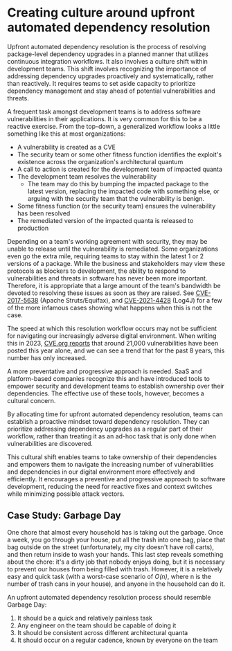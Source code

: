 # Creating culture around upfront automated dependency resolution

Upfront automated dependency resolution is the process of resolving package-level dependency upgrades in a planned manner that utilizes continuous integration workflows. It also involves a culture shift within development teams. This shift involves recognizing the importance of addressing dependency upgrades proactively and systematically, rather than reactively. It requires teams to set aside capacity to prioritize dependency management and stay ahead of potential vulnerabilities and threats.

A frequent task amongst development teams is to address software vulnerabilities in their applications. It is very common for this to be a reactive exercise. From the top-down, a generalized workflow looks a little something like this at most organizations:

- A vulnerability is created as a CVE 
- The security team or some other fitness function identifies the exploit's existence across the organization's architectural quantum
- A call to action is created for the development team of impacted quanta
- The development team resolves the vulnerability
  - The team may do this by bumping the impacted package to the latest version, replacing the impacted code with something else, or arguing with the security team that the vulnerability is benign.
- Some fitness function (or the security team) ensures the vulnerability has been resolved
- The remediated version of the impacted quanta is released to production

Depending on a team's working agreement with security, they may be unable to release until the vulnerability is remediated. Some organizations even go the extra mile, requiring teams to stay within the latest 1 or 2 versions of a package.  While the business and stakeholders may view these protocols as blockers to development, the ability to respond to vulnerabilities and threats in software has never been more important. Therefore, it is appropriate that a large amount of the team's bandwidth be devoted to resolving these issues as soon as they are raised. See [CVE-2017-5638](https://nvd.nist.gov/vuln/detail/cve-2017-5638) (Apache Struts/Equifax), and [CVE-2021-4428](https://nvd.nist.gov/vuln/detail/CVE-2021-44228) (Log4J) for a few of the more infamous cases showing what happens when this is not the case.

The speed at which this resolution workflow occurs may not be sufficient for navigating our increasingly adverse digital environment. When writing this in 2023, [CVE.org reports](https://www.cve.org/About/Metrics) that around 21,000 vulnerabilities have been posted this year alone, and we can see a trend that for the past 8 years, this number has only increased. 

A more preventative and progressive approach is needed. SaaS and platform-based companies recognize this and have introduced tools to empower security and development teams to establish ownership over their dependencies. The effective use of these tools, however, becomes a cultural concern.

By allocating time for upfront automated dependency resolution, teams can establish a proactive mindset toward dependency resolution. They can prioritize addressing dependency upgrades as a regular part of their workflow, rather than treating it as an ad-hoc task that is only done when vulnerabilities are discovered.

This cultural shift enables teams to take ownership of their dependencies and empowers them to navigate the increasing number of vulnerabilities and dependencies in our digital environment more effectively and efficiently. It encourages a preventive and progressive approach to software development, reducing the need for reactive fixes and context switches while minimizing possible attack vectors.

## Case Study: Garbage Day

One chore that almost every household has is taking out the garbage. Once a week, you go through your house, put all the trash into one bag, place that bag outside on the street (unfortunately, my city doesn't have roll carts), and then return inside to wash your hands. This last step reveals something about the chore: it's a dirty job that nobody enjoys doing, but it is necessary to prevent our houses from being filled with trash. However, it is a relatively easy and quick task (with a worst-case scenario of *O(n)*, where n is the number of trash cans in your house), and anyone in the household can do it.

An upfront automated dependency resolution process should resemble Garbage Day:

1. It should be a quick and relatively painless task
2. Any engineer on the team should be capable of doing it
3. It should be consistent across different architectural quanta
4. It should occur on a regular cadence, known by everyone on the team

